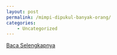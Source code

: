 ```yaml
---
layout: post
permalink: /mimpi-dipukul-banyak-orang/
categories:
    - Uncategorized
---
```


[Baca Selengkapnya](/09)
